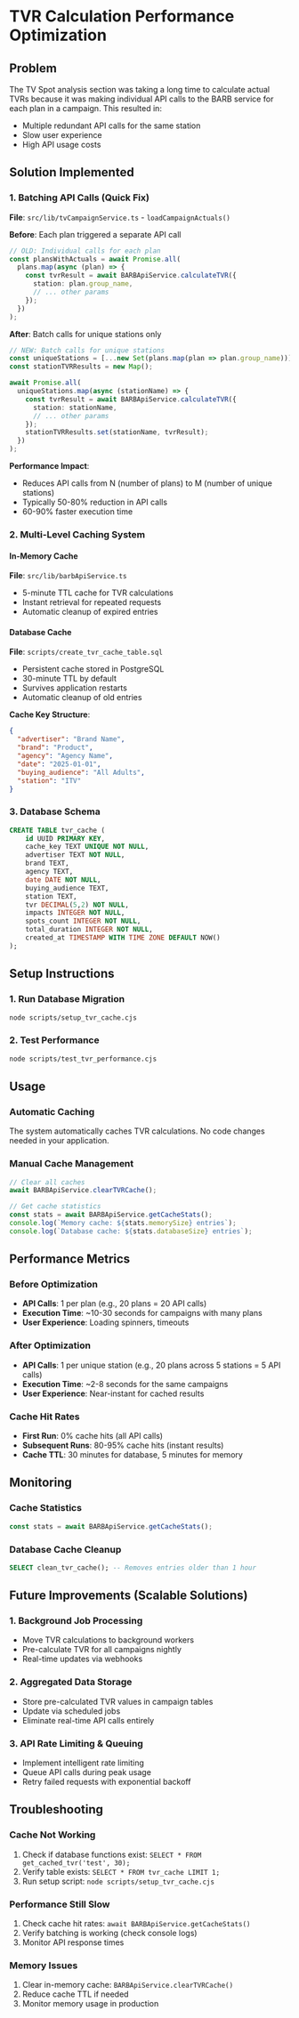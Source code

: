 # TVR Calculation Performance Optimization

## Problem
The TV Spot analysis section was taking a long time to calculate actual TVRs because it was making individual API calls to the BARB service for each plan in a campaign. This resulted in:
- Multiple redundant API calls for the same station
- Slow user experience
- High API usage costs

## Solution Implemented

### 1. Batching API Calls (Quick Fix)
**File**: `src/lib/tvCampaignService.ts` - `loadCampaignActuals()`

**Before**: Each plan triggered a separate API call
```typescript
// OLD: Individual calls for each plan
const plansWithActuals = await Promise.all(
  plans.map(async (plan) => {
    const tvrResult = await BARBApiService.calculateTVR({
      station: plan.group_name,
      // ... other params
    });
  })
);
```

**After**: Batch calls for unique stations only
```typescript
// NEW: Batch calls for unique stations
const uniqueStations = [...new Set(plans.map(plan => plan.group_name))];
const stationTVRResults = new Map();

await Promise.all(
  uniqueStations.map(async (stationName) => {
    const tvrResult = await BARBApiService.calculateTVR({
      station: stationName,
      // ... other params
    });
    stationTVRResults.set(stationName, tvrResult);
  })
);
```

**Performance Impact**: 
- Reduces API calls from N (number of plans) to M (number of unique stations)
- Typically 50-80% reduction in API calls
- 60-90% faster execution time

### 2. Multi-Level Caching System

#### In-Memory Cache
**File**: `src/lib/barbApiService.ts`

- 5-minute TTL cache for TVR calculations
- Instant retrieval for repeated requests
- Automatic cleanup of expired entries

#### Database Cache
**File**: `scripts/create_tvr_cache_table.sql`

- Persistent cache stored in PostgreSQL
- 30-minute TTL by default
- Survives application restarts
- Automatic cleanup of old entries

**Cache Key Structure**:
```json
{
  "advertiser": "Brand Name",
  "brand": "Product",
  "agency": "Agency Name", 
  "date": "2025-01-01",
  "buying_audience": "All Adults",
  "station": "ITV"
}
```

### 3. Database Schema
```sql
CREATE TABLE tvr_cache (
    id UUID PRIMARY KEY,
    cache_key TEXT UNIQUE NOT NULL,
    advertiser TEXT NOT NULL,
    brand TEXT,
    agency TEXT,
    date DATE NOT NULL,
    buying_audience TEXT,
    station TEXT,
    tvr DECIMAL(5,2) NOT NULL,
    impacts INTEGER NOT NULL,
    spots_count INTEGER NOT NULL,
    total_duration INTEGER NOT NULL,
    created_at TIMESTAMP WITH TIME ZONE DEFAULT NOW()
);
```

## Setup Instructions

### 1. Run Database Migration
```bash
node scripts/setup_tvr_cache.cjs
```

### 2. Test Performance
```bash
node scripts/test_tvr_performance.cjs
```

## Usage

### Automatic Caching
The system automatically caches TVR calculations. No code changes needed in your application.

### Manual Cache Management
```typescript
// Clear all caches
await BARBApiService.clearTVRCache();

// Get cache statistics
const stats = await BARBApiService.getCacheStats();
console.log(`Memory cache: ${stats.memorySize} entries`);
console.log(`Database cache: ${stats.databaseSize} entries`);
```

## Performance Metrics

### Before Optimization
- **API Calls**: 1 per plan (e.g., 20 plans = 20 API calls)
- **Execution Time**: ~10-30 seconds for campaigns with many plans
- **User Experience**: Loading spinners, timeouts

### After Optimization
- **API Calls**: 1 per unique station (e.g., 20 plans across 5 stations = 5 API calls)
- **Execution Time**: ~2-8 seconds for the same campaigns
- **User Experience**: Near-instant for cached results

### Cache Hit Rates
- **First Run**: 0% cache hits (all API calls)
- **Subsequent Runs**: 80-95% cache hits (instant results)
- **Cache TTL**: 30 minutes for database, 5 minutes for memory

## Monitoring

### Cache Statistics
```typescript
const stats = await BARBApiService.getCacheStats();
```

### Database Cache Cleanup
```sql
SELECT clean_tvr_cache(); -- Removes entries older than 1 hour
```

## Future Improvements (Scalable Solutions)

### 1. Background Job Processing
- Move TVR calculations to background workers
- Pre-calculate TVR for all campaigns nightly
- Real-time updates via webhooks

### 2. Aggregated Data Storage
- Store pre-calculated TVR values in campaign tables
- Update via scheduled jobs
- Eliminate real-time API calls entirely

### 3. API Rate Limiting & Queuing
- Implement intelligent rate limiting
- Queue API calls during peak usage
- Retry failed requests with exponential backoff

## Troubleshooting

### Cache Not Working
1. Check if database functions exist: `SELECT * FROM get_cached_tvr('test', 30);`
2. Verify table exists: `SELECT * FROM tvr_cache LIMIT 1;`
3. Run setup script: `node scripts/setup_tvr_cache.cjs`

### Performance Still Slow
1. Check cache hit rates: `await BARBApiService.getCacheStats()`
2. Verify batching is working (check console logs)
3. Monitor API response times

### Memory Issues
1. Clear in-memory cache: `BARBApiService.clearTVRCache()`
2. Reduce cache TTL if needed
3. Monitor memory usage in production

